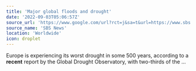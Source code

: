 ```yaml
---
title: 'Major global floods and drought'
date: '2022-09-03T05:06:57Z'
source_url: 'https://www.google.com/url?rct=j&sa=t&url=https://www.sbs.com.au/news/article/major-global-floods-and-drought-how-much-is-climate-change-to-blame/jzrizglq4&ct=ga&cd=CAIyGjRiYzRlNjVlNGUwYzNjYzk6Y29tOmVuOlVT&usg=AOvVaw1xhfLYe3sAmtX2htGsdVcf'
source_name: 'SBS News'
location: 'Worldwide'
icon: droplet
---
```


Europe is experiencing its worst drought in some 500 years, according to a <b>recent</b> report by the Global Drought Observatory, with two-thirds of the&nbsp;...
